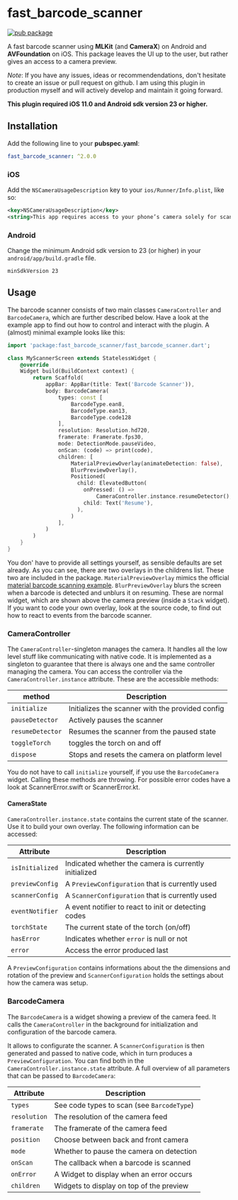 # fast_barcode_scanner

[![pub package](https://img.shields.io/pub/v/fast_barcode_scanner)](https://pub.dev/packages/fast_barcode_scanner)

A fast barcode scanner using **MLKit** (and **CameraX**) on Android and **AVFoundation** on iOS. This package leaves the UI up to the user, but rather gives an access to a camera preview.

*Note*: If you have any issues, ideas or recommendendations, don't hesitate to create an issue or pull request on github. I am using this plugin in production myself and will actively develop and maintain it going forward.

**This plugin required iOS 11.0 and Android sdk version 23 or higher.**

## Installation
Add the following line to your **pubspec.yaml**:
```yaml
fast_barcode_scanner: ^2.0.0
```
### iOS
Add the `NSCameraUsageDescription` key to your `ios/Runner/Info.plist`, like so:
```xml
<key>NSCameraUsageDescription</key>
<string>This app requires access to your phone’s camera solely for scanning barcodes</string>
```

### Android
Change the minimum Android sdk version to 23 (or higher) in your `android/app/build.gradle` file.
```
minSdkVersion 23
```

## Usage
The barcode scanner consists of two main classes `CameraController` and `BarcodeCamera`, which are further described below. Have a look at the example app to find out how to control and interact with the plugin.
A (almost) minimal example looks like this:
```dart
import 'package:fast_barcode_scanner/fast_barcode_scanner.dart';

class MyScannerScreen extends StatelessWidget {
    @override
    Widget build(BuildContext context) {
        return Scaffold(
            appBar: AppBar(title: Text('Barcode Scanner')),
            body: BarcodeCamera(
                types: const [
                    BarcodeType.ean8,
                    BarcodeType.ean13,
                    BarcodeType.code128
                ],
                resolution: Resolution.hd720,
                framerate: Framerate.fps30,
                mode: DetectionMode.pauseVideo,
                onScan: (code) => print(code),
                children: [
                    MaterialPreviewOverlay(animateDetection: false),
                    BlurPreviewOverlay(),
                    Positioned(
                      child: ElevatedButton(
                        onPressed: () =>
                            CameraController.instance.resumeDetector(),
                        child: Text('Resume'),
                      ),
                    )
                ],
            )
        )
    }
}
```
You don' have to provide all settings yourself, as sensible defaults are set already.
As you can see, there are two overlays in the childrens list. These two are included in the package. `MaterialPreviewOverlay` mimics the official [material barcode scanning example](https://material.io/design/machine-learning/barcode-scanning.html#usage). `BlurPreviewOverlay` blurs the screen when a barcode is detected and unblurs it on resuming. These are normal widget, which are shown above the camera preview (inside a `Stack` widget). If you want to code your own overlay, look at the source code, to find out how to react to events from the barcode scanner.

### CameraController
The `CameraController`-singleton manages the camera. It handles all the low level stuff like communicating with native code. It is implemented as a singleton to guarantee that there is always one and the same controller managing the camera. You can access the controller via the `CameraController.instance` attribute. These are the accessible methods:

method          |Description                                      
----------------|-------------------------------------------------
`initialize`    | Initializes the scanner with the provided config
`pauseDetector` | Actively pauses the scanner
`resumeDetector`| Resumes the scanner from the paused state
`toggleTorch`   | toggles the torch on and off
`dispose`       | Stops and resets the camera on platform level

You do not have to call `initialize` yourself, if you use the `BarcodeCamera` widget.
Calling these methods are throwing. For possible error codes have a look at ScannerError.swift or ScannerError.kt.

#### CameraState
`CameraController.instance.state` contains the current state of the scanner.
Use it to build your own overlay. The following information can be accessed:

Attribute | Description
----------------|-------------------------------------------------
`isInitialized` | Indicated whether the camera is currently initialized
`previewConfig` | A `PreviewConfiguration` that is currently used
`scannerConfig` | A `ScannerConfiguration` that is currently used
`eventNotifier` | A event notifier to react to init or detecting codes
`torchState`    | The current state of the torch (on/off)
`hasError`      | Indicates whether `error` is null or not
`error`         | Access the error produced last

A `PreviewConfiguration` contains informations about the the dimensions and rotation of the preview and `ScannerConfiguration` holds the settings about how the camera was setup.

### BarcodeCamera
The `BarcodeCamera` is a widget showing a preview of the camera feed. It calls the `CameraController` in the background for initialization and configuration of the barcode camera.

It allows to configurate the scanner. A `ScannerConfiguration` is then generated and passed to native code, which in turn produces a `PreviewConfiguration`. You can find both in the `CameraController.instance.state` attribute. A full overview of all parameters that can be passed to `BarcodeCamera`:

Attribute    |Description                                              
-------------|-------------------------------------------
`types`      | See code types to scan (see `BarcodeType`)
`resolution` | The resolution of the camera feed
`framerate`  | The framerate of the camera feed
`position`   | Choose between back and front camera
`mode`       | Whether to pause the camera on detection
`onScan`     | The callback when a barcode is scanned
`onError`    | A Widget to display when an error occurs
`children`   | Widgets to display on top of the preview
